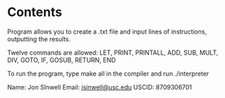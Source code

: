 # Contents

Program allows you to create a .txt file and input lines of instructions, outputting the results.

Twelve commands are allowed: LET, PRINT, PRINTALL, ADD, SUB, MULT, DIV, GOTO, IF, GOSUB, RETURN, END

To run the program, type make all in the compiler and run ./interpreter

Name: Jon SInwell
Email: jsinwell@usc.edu
USCID: 8709306701